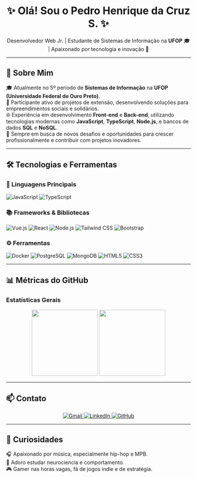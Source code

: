 <h1 align="center">
  <span style="display: inline-block; animation: pulse 2s infinite;">
    ✨ Olá! Sou o Pedro Henrique da Cruz S. ✨
  </span>
</h1>

<p align="center">
  Desenvolvedor Web Jr. | Estudante de Sistemas de Informação na <strong>UFOP</strong> 🎓 | Apaixonado por tecnologia e inovação 🚀
</p>

---

## 🌟 Sobre Mim

<p align="left">
  🎓 Atualmente no 5º período de <strong>Sistemas de Informação</strong> na <strong>UFOP (Universidade Federal de Ouro Preto)</strong>.<br>
  🤝 Participante ativo de projetos de extensão, desenvolvendo soluções para empreendimentos sociais e solidários.<br>
  🌐 Experiência em desenvolvimento <strong>Front-end</strong> e <strong>Back-end</strong>, utilizando tecnologias modernas como <strong>JavaScript</strong>, <strong>TypeScript</strong>, <strong>Node.js</strong>, e bancos de dados <strong>SQL</strong> e <strong>NoSQL</strong>.<br>
  🚀 Sempre em busca de novos desafios e oportunidades para crescer profissionalmente e contribuir com projetos inovadores.
</p>

---

## 🛠️ Tecnologias e Ferramentas

### 📌 Linguagens Principais
<p align="left">
  <img src="https://img.shields.io/badge/JavaScript-F7DF1E?style=for-the-badge&logo=javascript&logoColor=black" alt="JavaScript"/>
  <img src="https://img.shields.io/badge/TypeScript-3178C6?style=for-the-badge&logo=typescript&logoColor=white" alt="TypeScript"/>
</p>

### 📚 Frameworks & Bibliotecas
<p align="left">
  <img src="https://img.shields.io/badge/Vue.js-4FC08D?style=for-the-badge&logo=vuedotjs&logoColor=white" alt="Vue.js"/>
  <img src="https://img.shields.io/badge/React-61DAFB?style=for-the-badge&logo=react&logoColor=black" alt="React"/>
  <img src="https://img.shields.io/badge/Node.js-339933?style=for-the-badge&logo=nodedotjs&logoColor=white" alt="Node.js"/>
  <img src="https://img.shields.io/badge/Tailwind_CSS-06B6D4?style=for-the-badge&logo=tailwind-css&logoColor=white" alt="Tailwind CSS"/>
  <img src="https://img.shields.io/badge/Bootstrap-7952B3?style=for-the-badge&logo=bootstrap&logoColor=white" alt="Bootstrap"/>
</p>

### ⚙️ Ferramentas
<p align="left">
  <img src="https://img.shields.io/badge/Docker-2496ED?style=for-the-badge&logo=docker&logoColor=white" alt="Docker"/>
  <img src="https://img.shields.io/badge/PostgreSQL-4169E1?style=for-the-badge&logo=postgresql&logoColor=white" alt="PostgreSQL"/>
  <img src="https://img.shields.io/badge/MongoDB-47A248?style=for-the-badge&logo=mongodb&logoColor=white" alt="MongoDB"/>
  <img src="https://img.shields.io/badge/HTML5-E34F26?style=for-the-badge&logo=html5&logoColor=white" alt="HTML5"/>
  <img src="https://img.shields.io/badge/CSS3-1572B6?style=for-the-badge&logo=css3&logoColor=white" alt="CSS3"/>
</p>

---

## 📊 Métricas do GitHub

### Estatísticas Gerais
<p align="center">
  <img height="180em" src="https://github-readme-stats.vercel.app/api?username=phdacruzsantos&show_icons=true&theme=dark&include_all_commits=true&count_private=true"/>
  <img height="180em" src="https://github-readme-stats.vercel.app/api/top-langs/?username=phdacruzsantos&layout=compact&langs_count=7&theme=dark"/>
</p>

---

## 📫 Contato

<p align="center">
  <a href="mailto:phdacruzsantos.dev@gmail.com" target="_blank">
    <img src="https://img.shields.io/badge/-Gmail-FF0000?style=for-the-badge&logo=gmail&logoColor=white" alt="Gmail"/>
  </a>
  <a href="https://www.linkedin.com/in/phdacruzsantos/" target="_blank">
    <img src="https://img.shields.io/badge/-LinkedIn-0e76a8?style=for-the-badge&logo=linkedin&logoColor=white" alt="LinkedIn"/>
  </a>
  <a href="https://github.com/phdacruzsantos" target="_blank">
    <img src="https://img.shields.io/badge/-GitHub-181717?style=for-the-badge&logo=github&logoColor=white" alt="GitHub"/>
  </a>
</p>

---


<!-- ## 🎨 Projetos Destacados

<p align="left">   🔥 <strong><a href="LINK_DO_PROJETO">Projeto 1</a></strong>: Descrição breve do projeto.<br> 
  🚀 <strong><a href="LINK_DO_PROJETO">Projeto 2</a></strong>: Descrição breve do projeto.<br>
  💡 <strong><a href="LINK_DO_PROJETO">Projeto 3</a></strong>: Descrição breve do projeto.<br>
</p>
---
-->

## 🎈 Curiosidades

<p align="left">
  🎧 Apaixonado por música, especialmente hip-hop e MPB.<br>
  🧠 Adoro estudar neurociencia e comportamento.<br>
  🎮 Gamer nas horas vagas, fã de jogos indie e de estratégia.<br>
</p>
